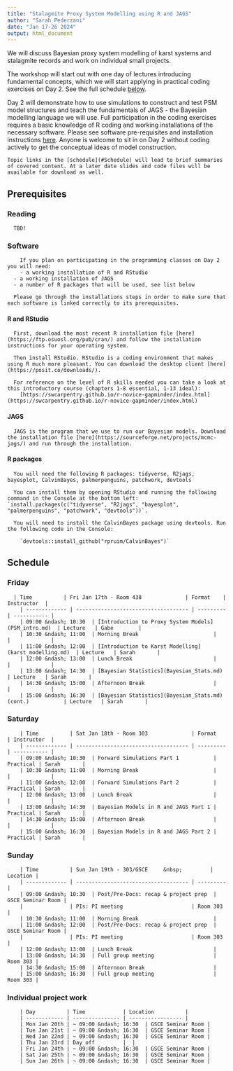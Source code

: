 ```yaml
---
title: "Stalagmite Proxy System Modelling using R and JAGS"
author: "Sarah Pederzani"
date: "Jan 17-26 2024"
output: html_document
---
```


We will discuss Bayesian proxy system modelling of karst systems and stalagmite records and work on individual small projects. 

The workshop will start out with one day of lectures introducing fundamental concepts, which we will start applying in practical coding exercises on Day 2. See the full schedule [below](#Schedule). 
  
  Day 2 will demonstrate how to use simulations to construct and test PSM model structures and teach the fundamentals of JAGS - the Bayesian modelling language we will use. Full participation in the coding exercises requires a basic knowledge of R coding and working installations of the necessary software. Please see software pre-requisites and installation instructions [here](#Prerequisites). Anyone is welcome to sit in on Day 2 without coding actively to get the conceptual ideas of model construction.  
    
    Topic links in the [schedule](#Schedule) will lead to brief summaries of covered content. At a later date slides and code files will be available for download as well. 
      
  ## Prerequisites
  ### Reading
      TBD!
  ### Software
        If you plan on participating in the programming classes on Day 2 you will need:
        - a working installation of R and RStudio
      - a working installation of JAGS
      - a number of R packages that will be used, see list below
      
      Please go through the installations steps in order to make sure that each software is linked correctly to its prerequisites. 
      
  #### R and RStudio
      
      First, download the most recent R installation file [here](https://ftp.osuosl.org/pub/cran/) and follow the installation instructions for your operating system. 
      
      Then install RStudio. RStudio is a coding environment that makes using R much more pleasant. You can download the desktop client [here](https://posit.co/downloads/). 
      
      For reference on the level of R skills needed you can take a look at this introductory course (chapters 1-8 essential, 1-13 ideal): 
        [https://swcarpentry.github.io/r-novice-gapminder/index.html](https://swcarpentry.github.io/r-novice-gapminder/index.html)
      
  #### JAGS
      
      JAGS is the program that we use to run our Bayesian models. Download the installation file [here](https://sourceforge.net/projects/mcmc-jags/) and run through the installation. 
      
  #### R packages
      
      You will need the following R packages: tidyverse, R2jags, bayesplot, CalvinBayes, palmerpenguins, patchwork, devtools
      
      You can install them by opening RStudio and running the following command in the Console at the bottom left: `install.packages(c("tidyverse", "R2jags", "bayesplot", "palmerpenguins", "patchwork", "devtools"))`. 
      
      You will need to install the CalvinBayes package using devtools. Run the following code in the Console:
        
        `devtools::install_github("rpruim/CalvinBayes")`
      
  ## Schedule
      
  ### Friday
      
      | Time          | Fri Jan 17th - Room 438              | Format    | Instructor  |
        | ------------- | ------------------------------------ | --------- | ----------- |
        | 09:00 &ndash; 10:30  | [Introduction to Proxy System Models](PSM_intro.md)  | Lecture   | Gabe        |
        | 10:30 &ndash; 11:00  | Morning Break                        |           |             |
        | 11:00 &ndash; 12:00  | [Introduction to Karst Modelling](karst_modelling.md)  | Lecture   | Sarah       |
        | 12:00 &ndash; 13:00  | Lunch Break                          |           |             |
        | 13:00 &ndash; 14:30  | [Bayesian Statistics](Bayesian_Stats.md)           | Lecture   | Sarah       |
        | 14:30 &ndash; 15:00  | Afternoon Break                      |           |             |
        | 15:00 &ndash; 16:30  | [Bayesian Statistics](Bayesian_Stats.md) (cont.)           | Lecture   | Sarah       |
        
  ### Saturday
        
        | Time          | Sat Jan 18th - Room 303              | Format    | Instructor  |
        | ------------- | ------------------------------------ | --------- | ----------- |
        | 09:00 &ndash; 10:30  | Forward Simulations Part 1           | Practical | Sarah       |
        | 10:30 &ndash; 11:00  | Morning Break                        |           |             |
        | 11:00 &ndash; 12:00  | Forward Simulations Part 2           | Practical | Sarah       |
        | 12:00 &ndash; 13:00  | Lunch Break                          |           |             |
        | 13:00 &ndash; 14:30  | Bayesian Models in R and JAGS Part 1 | Practical | Sarah       |
        | 14:30 &ndash; 15:00  | Afternoon Break                      |           |             |
        | 15:00 &ndash; 16:30  | Bayesian Models in R and JAGS Part 2 | Practical | Sarah       |
        
  ### Sunday
        
        | Time          | Sun Jan 19th - 303/GSCE     &nbsp;         | Location |
        | ------------- | ------------------------------------ | --------- |
        | 09:00 &ndash; 10:30  | Post/Pre-Docs: recap & project prep  | GSCE Seminar Room |
        |               | PIs: PI meeting                      | Room 303 |
        | 10:30 &ndash; 11:00  | Morning Break                        |         
        | 11:00 &ndash; 12:00  | Post/Pre-Docs: recap & project prep  |  GSCE Seminar Room |
        |               | PIs: PI meeting                      | Room 303 |
        | 12:00 &ndash; 13:00  | Lunch Break                          |   
        | 13:00 &ndash; 14:30  | Full group meeting                   |  Room 303 |
        | 14:30 &ndash; 15:00  | Afternoon Break                      |   
        | 15:00 &ndash; 16:30  | Full group meeting                   |  Room 303 |
        
  ### Individual project work
        
        | Day          | Time            | Location          |
        | ------------ | --------------- | ----------------- |
        | Mon Jan 20th | ~ 09:00 &ndash; 16:30  | GSCE Seminar Room |
        | Tue Jan 21st | ~ 09:00 &ndash; 16:30  | GSCE Seminar Room |
        | Wed Jan 22nd | ~ 09:00 &ndash; 16:30  | GSCE Seminar Room |
        | Thu Jan 23rd | Day off         |  |
        | Fri Jan 24th | ~ 09:00 &ndash; 16:30  | GSCE Seminar Room |
        | Sat Jan 25th | ~ 09:00 &ndash; 16:30  | GSCE Seminar Room |
        | Sun Jan 26th | ~ 09:00 &ndash; 16:30  | GSCE Seminar Room |
        
        
        
        
        
        
